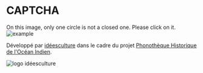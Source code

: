 # CAPTCHA
On this image, only one circle is not a closed one. Please click on it.
![example](https://rawcdn.githack.com/phonotheque-historique-ocean-indien/captcha/f5e16744ec3b57b718de53fd6f83d33c09028a51/documentation/captcha-example.png)

Développé par [idéesculture](https://www.ideesculture.com) dans le cadre du projet [Phonothèque Historique de l'Océan Indien](http://www.prma-reunion.fr/index.php/phoi/).

![logo idéesculture](https://rawcdn.githack.com/phonotheque-historique-ocean-indien/captcha/ce3cf9e1079c774633b4ce711996693b5d19716c/ideesculture.png)

